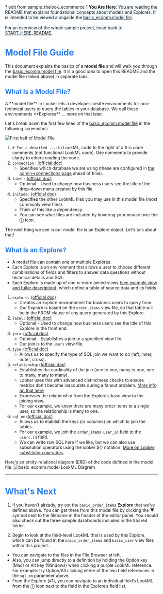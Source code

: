 ? edit from sample_thelook_ecommerce 1
<span style="background-color:aliceblue">
**You Are Here**: You are reading the README that explains foundational concepts about models and Explores. It is intended to be viewed alongside the [basic_ecomm.model file](/projects/sample_thelook_ecommerce/files/1_basic_lookml/basic_ecomm.model.lkml).
<br><br>For an overview of the whole sample project, head back to [START_HERE_README](/projects/sample_thelook_ecommerce/files/0_start_here/START_HERE_README.md).
</span>

<h1><span style="color:#2d7eea">Model File Guide</span></h1>

This document explains the basics of a **model file** and will walk you through the [basic_ecomm.model file](/projects/sample_thelook_ecommerce/files/1_basic_lookml/basic_ecomm.model.lkml).
It is a good idea to open this README and the model file (linked above) in separate tabs.

<h2><span style="color:#2d7eea">What Is a Model File?</span></h2>
A **model file** in Looker lets a developer create environments for non-technical users to query the tables in your database. We call these environments **Explores** ... more on that later.

Let's break down the first few lines of the [basic_ecomm.model file](/projects/sample_thelook_ecommerce/files/1_basic_lookml/basic_ecomm.model.lkml) in the following screenshot:

![First half of Model File](https://i.imgur.com/jx9D9Uv.png)

1.  `# For a detailed ...`: In LookML, code to the right of a # is code comments (not functional LookML code). Use comments to provide clarity to others reading the code.
2.  `connection:` [(official doc)](https://cloud.google.com/looker/docs/reference/param-model-connection)
    - Specifies which database we are using (these are configured in [the admin->connections page](/admin/next/connections) ahead of time).
3.  `label:` [(official doc)](https://cloud.google.com/looker/docs/reference/param-model-label)
    - Optional - Used to change how business users see the title of the drop-down menu created by this file.
4.  `include:` [(official doc)](https://cloud.google.com/looker/docs/reference/param-model-include)
    - Specifies the other LookML files you may use in this model file (most commonly view files).
    - Think of this like a dependency.
    - You can see what files are included by hovering your mouse over the ⓘ icon.

The next thing we see in our model file is an Explore object. Let's talk about that!

<h2><span style="color:#2d7eea">What Is an Explore?</span></h2>

- A model file can contain one or multiple Explores.
- Each Explore is an environment that allows a user to choose different combinations of fields and filters to answer data questions without technical details and SQL.
- Each Explore is made up of one or more joined views ([see example view and fuller description](/projects/sample_thelook_ecommerce/files/1_basic_lookml/basic_order_items.view.lkml)), which define a table of source data and its fields.

1.  `explore:` [(official doc)](https://cloud.google.com/looker/docs/reference/param-explore-explore)
    - Creates an Explore enviromment for business users to query from.
    - Our Explore is based on the `order_items` view file, so that table will be in the FROM clause of any query generated by this Explore.
2.  `label:` [(official doc)](https://cloud.google.com/looker/docs/reference/param-explore-label)
    - Optional - Used to change how business users see the title of this Explore in the front end.
3.  `join:`[(official doc)](https://cloud.google.com/looker/docs/reference/param-explore-join)
    - Optional - Establishes a join to a specified view file.
    - Our join is to the `users` view file.
4.  `type:`[(official doc)](https://cloud.google.com/looker/docs/reference/param-explore-join-type)
    - Allows us to specify the type of SQL join we want to do (left, inner, outer, cross).
5.  `relationship:`[(official doc)](https://cloud.google.com/looker/docs/reference/param-explore-join-relationship)
    - Establishes the cardinality of the join (one to one, many to one, one to many, many to many).
    - Looker uses this with advanced distinctness checks to ensure metrics don't become inaccurate during a fanout problem. [More info on that here](https://cloud.google.com/looker/docs/best-practices/understanding-symmetric-aggregates)
    - Expresses the relationship from the Explore’s base view to the joining view.
    - For our example, we know there are many order items to a single user, so the relationship is many to one.
6.  `sql_on:`[(official doc)](https://cloud.google.com/looker/docs/reference/param-explore-join-sql-on)
    - Allows us to etablish the keys (or columns) on which to join the tables.
    - For our example, we join the `order_items.user_id` field to the `users.id` field.
    - We can write raw SQL here if we like, but we can also use subsitution operators using the looker ${} notation. [More on Looker substitution operators](https://cloud.google.com/looker/docs/sql-and-referring-to-lookml#substitution_operator_)

Here's an entity-relational diagram (ERD) of the code defined in the model file.
![basic_ecomm.model LookML Diagram](https://cloud.google.com/looker/docs/images/sample_lookml_basic_erd.png)

---

<h1><span style="color:#2d7eea">What's Next</span></h1>

1.  If you haven’t already, try out the `basic_order_items` **Explore** that we’ve defined above. You can get there from this model file by clicking the ▼ symbol next to the filename in the header of the editor panel. You should also check out the three sample dashboards included in the Shared folder.

2.  Begin to look at the field-level LookML that is used by this Explore, which can be found in the `basic_order_items` and `basic_user` view files within this project.

- You can navigate to the files in the File Browser at left.
- Also, you can jump directly to a definition by holding the Option key (Mac) or Alt key (Windows) when clicking a purple LookML reference. For example: try Option/Alt clicking either of the two field references in the `sql_on` parameter above.
- From the Explore (#1), you can navigate to an individual field’s LookML from the ⓘ icon next to the field in the Explore’s field list.
